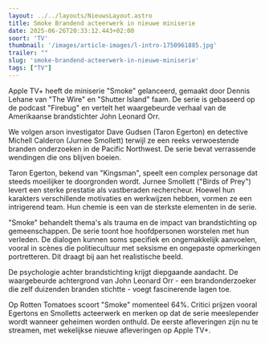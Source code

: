 ```yaml
---
layout: ../../layouts/NieuwsLayout.astro
title: Smoke Brandend acteerwerk in nieuwe miniserie
date: 2025-06-26T20:33:12.443+02:00
soort: 'TV'
thumbnail: '/images/article-images/l-intro-1750961885.jpg'
trailer: ""
slug: 'smoke-brandend-acteerwerk-in-nieuwe-miniserie'
tags: ["TV"]
---
```


Apple TV+ heeft de miniserie "Smoke" gelanceerd, gemaakt door Dennis Lehane van
"The Wire" en "Shutter Island" faam. De serie is gebaseerd op de podcast
"Firebug" en vertelt het waargebeurde verhaal van de Amerikaanse brandstichter
John Leonard Orr.

We volgen arson investigator Dave Gudsen (Taron Egerton) en detective Michell
Calderon (Jurnee Smollett) terwijl ze een reeks verwoestende branden onderzoeken
in de Pacific Northwest. De serie bevat verrassende wendingen die ons blijven
boeien.

Taron Egerton, bekend van "Kingsman", speelt een complex personage dat steeds
moeilijker te doorgronden wordt. Jurnee Smollett ("Birds of Prey") levert een
sterke prestatie als vastberaden rechercheur. Hoewel hun karakters verschillende
motivaties en werkwijzen hebben, vormen ze een intrigerend team. Hun chemie is
een van de sterkste elementen in de serie.

"Smoke" behandelt thema's als trauma en de impact van brandstichting op
gemeenschappen. De serie toont hoe hoofdpersonen worstelen met hun verleden. De
dialogen kunnen soms specifiek en ongemakkelijk aanvoelen, vooral in scènes die
politiecultuur met seksisme en ongepaste opmerkingen portretteren. Dit draagt
bij aan het realistische beeld.

De psychologie achter brandstichting krijgt diepgaande aandacht. De waargebeurde
achtergrond van John Leonard Orr - een brandonderzoeker die zelf duizenden
branden stichtte - voegt fascinerende lagen toe.

Op Rotten Tomatoes scoort "Smoke" momenteel 64%. Critici prijzen vooral Egertons
en Smolletts acteerwerk en merken op dat de serie meeslepender wordt wanneer
geheimen worden onthuld. De eerste afleveringen zijn nu te streamen, met
wekelijkse nieuwe afleveringen op Apple TV+.